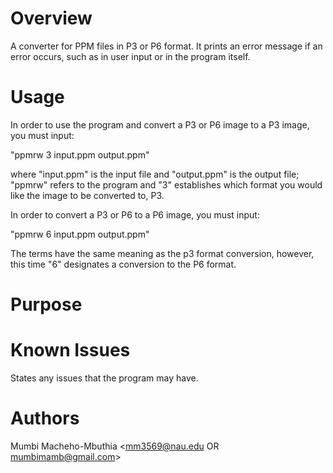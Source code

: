 Overview
====================
A converter for PPM files in P3 or P6 format. It prints an error message if an error occurs, such as in user input or in the program itself.

Usage
====================
In order to use the program and convert a P3 or P6 image to a P3 image, you must input:

"ppmrw 3 input.ppm output.ppm"

where "input.ppm" is the input file and "output.ppm" is the output file; "ppmrw" refers to the program and "3" establishes which format you would like the image to be converted to, P3.

In order to convert a P3 or P6 to a P6 image, you must input:

"ppmrw 6 input.ppm output.ppm"

The terms have the same meaning as the p3 format conversion, however, this time "6" designates a conversion to the P6 format.


Purpose
====================

Known Issues
====================
States any issues that the program may have.

Authors
====================
Mumbi Macheho-Mbuthia <mm3569@nau.edu OR mumbimamb@gmail.com>
